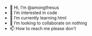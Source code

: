 - 👋 Hi, I’m @amongthesus
- 👀 I’m interested in code
- 🌱 I’m currently learning html
- 💞️ I’m looking to collaborate on nothing
- 📫 How to reach me please don't

<!---
amongthesus/amongthesus is a ✨ special ✨ repository because its `README.md` (this file) appears on your GitHub profile.
You can click the Preview link to take a look at your changes.
--->
